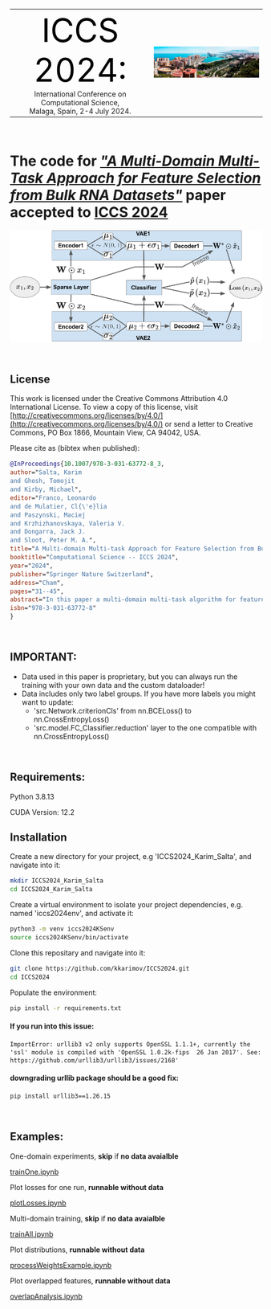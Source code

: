 <table align="center">
  <tr>
    <td align="center">
      <a href="https://www.iccs-meeting.org/iccs2024/" style="font-size: 65px; text-decoration: none; color: black; style="vertical-align: middle;"">ICCS 2024:</a><br>
      International Conference on Computational Science,<br>
      Malaga, Spain, 2-4 July 2024.
    </td>
    <td><img src="https://raw.githubusercontent.com/kkarimov/ICCS2024/main/images/conference.jpeg" width="450" alt="ICCS 2024"/></td>
  </tr>
</table>

<p>&nbsp;</p>

The code for [**_"A Multi-Domain Multi-Task Approach for Feature Selection from Bulk RNA Datasets"_**](https://doi.org/10.1007/978-3-031-63772-8_3) paper accepted to [ICCS 2024](https://easychair.org/smart-program/ICCS2024/2024-07-04.html#talk:256143)
=======

<p align="center">
  <img src="https://raw.githubusercontent.com/kkarimov/ICCS2024/main/images/diagram.png" alt="Logo">
</p>

<p>&nbsp;</p>

## License
This work is licensed under the Creative Commons Attribution 4.0 International License. To view a copy of this license, visit [http://creativecommons.org/licenses/by/4.0/](http://creativecommons.org/licenses/by/4.0/) or send a letter to Creative Commons, PO Box 1866, Mountain View, CA 94042, USA.

Please cite as (bibtex when published):

```bibtex
@InProceedings{10.1007/978-3-031-63772-8_3,
author="Salta, Karim
and Ghosh, Tomojit
and Kirby, Michael",
editor="Franco, Leonardo
and de Mulatier, Cl{\'e}lia
and Paszynski, Maciej
and Krzhizhanovskaya, Valeria V.
and Dongarra, Jack J.
and Sloot, Peter M. A.",
title="A Multi-domain Multi-task Approach for Feature Selection from Bulk RNA Datasets",
booktitle="Computational Science -- ICCS 2024",
year="2024",
publisher="Springer Nature Switzerland",
address="Cham",
pages="31--45",
abstract="In this paper a multi-domain multi-task algorithm for feature selection in bulk RNAseq data is proposed. Two datasets are investigated arising from mouse host immune response to Salmonella infection. Data is collected from several strains of collaborative cross mice. Samples from the spleen and liver serve as the two domains. Several machine learning experiments are conducted and the small subset of discriminative across domains features have been extracted in each case. The algorithm proves viable and underlines the benefits of across domain feature selection by extracting new subset of discriminative features which couldn't be extracted only by one-domain approach.",
isbn="978-3-031-63772-8"
}
```

<p>&nbsp;</p>

## **IMPORTANT**: 
- Data used in this paper is proprietary, but you can always run the training with your own data and the custom dataloader!
- Data includes only two label groups. If you have more labels you might want to update:
  - 'src.Network.criterionCls' from nn.BCELoss() to nn.CrossEntropyLoss()
  - 'src.model.FC_Classifier.reduction' layer to the one compatible with nn.CrossEntropyLoss()

<p>&nbsp;</p>

## Requirements:
Python 3.8.13

CUDA Version: 12.2

## Installation

Create a new directory for your project, e.g 'ICCS2024_Karim_Salta', and navigate into it:
```bash
mkdir ICCS2024_Karim_Salta
cd ICCS2024_Karim_Salta
```
Create a virtual environment to isolate your project dependencies, e.g. named 'iccs2024env', and activate it:
```bash
python3 -m venv iccs2024KSenv
source iccs2024KSenv/bin/activate
```
Clone this repositary and navigate into it:
```bash
git clone https://github.com/kkarimov/ICCS2024.git
cd ICCS2024
```
Populate the environment:
```bash
pip install -r requirements.txt
```
#### If you run into this issue:
```error
ImportError: urllib3 v2 only supports OpenSSL 1.1.1+, currently the 'ssl' module is compiled with 'OpenSSL 1.0.2k-fips  26 Jan 2017'. See: https://github.com/urllib3/urllib3/issues/2168'
```
#### downgrading urllib package should be a good fix:
```bash
pip install urllib3==1.26.15
```

<p>&nbsp;</p>

## Examples:

One-domain experiments, __skip__ if __no data avaialble__

[trainOne.ipynb](https://github.com/kkarimov/ICCS2024/blob/main/trainOne.ipynb)

Plot losses for one run, __runnable without data__

[plotLosses.ipynb](https://github.com/kkarimov/ICCS2024/blob/main/plotLosses.ipynb)

Multi-domain training, __skip__ if __no data avaialble__

[trainAll.ipynb](https://github.com/kkarimov/ICCS2024/blob/main/trainAll.ipynb)

Plot distributions, __runnable without data__

[processWeightsExample.ipynb](https://github.com/kkarimov/ICCS2024/blob/main/processWeightsExample.ipynb)

Plot overlapped features, __runnable without data__

[overlapAnalysis.ipynb](https://github.com/kkarimov/ICCS2024/blob/main/overlapAnalysis.ipynb)
